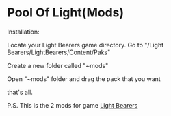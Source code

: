 # Pool Of Light(Mods)

Installation:

Locate your Light Bearers game directory. Go to "/Light Bearers/LightBearers/Content/Paks"

Create a new folder called "~mods"

Open "~mods" folder and drag the pack that you want

that's all.

P.S. This is the 2 mods for game [Light Bearers](https://store.steampowered.com/app/765710/Light_Bearers/)
